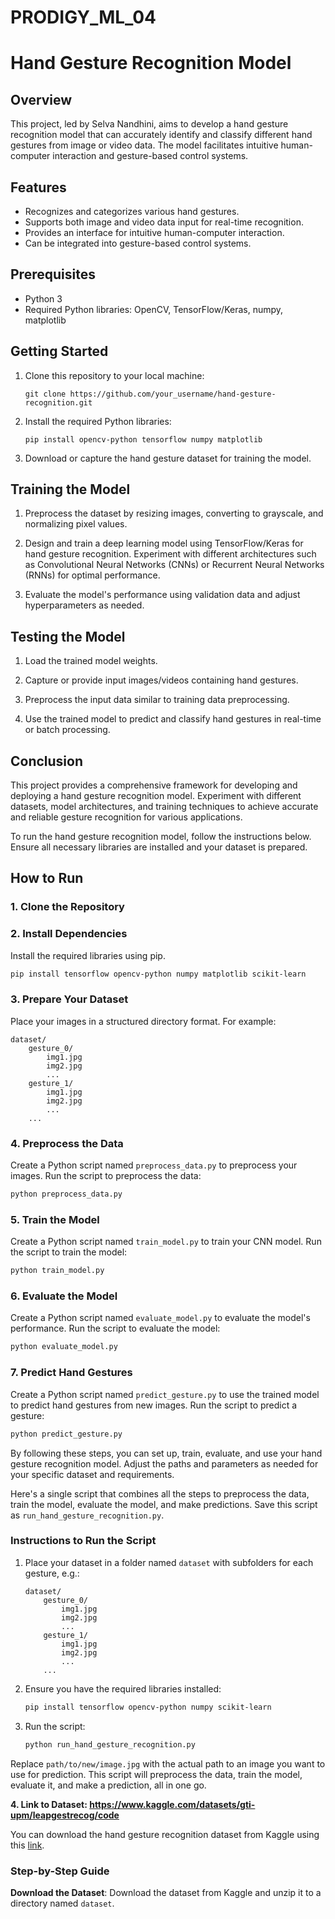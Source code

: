 # PRODIGY_ML_04

# Hand Gesture Recognition Model

## Overview

This project, led by Selva Nandhini, aims to develop a hand gesture recognition model that can accurately identify and classify different hand gestures from image or video data. The model facilitates intuitive human-computer interaction and gesture-based control systems.

## Features

- Recognizes and categorizes various hand gestures.
- Supports both image and video data input for real-time recognition.
- Provides an interface for intuitive human-computer interaction.
- Can be integrated into gesture-based control systems.

## Prerequisites

- Python 3
- Required Python libraries: OpenCV, TensorFlow/Keras, numpy, matplotlib

## Getting Started

1. Clone this repository to your local machine:
   ```
   git clone https://github.com/your_username/hand-gesture-recognition.git
   ```

2. Install the required Python libraries:
   ```
   pip install opencv-python tensorflow numpy matplotlib
   ```

3. Download or capture the hand gesture dataset for training the model.

## Training the Model

1. Preprocess the dataset by resizing images, converting to grayscale, and normalizing pixel values.

2. Design and train a deep learning model using TensorFlow/Keras for hand gesture recognition. Experiment with different architectures such as Convolutional Neural Networks (CNNs) or Recurrent Neural Networks (RNNs) for optimal performance.

3. Evaluate the model's performance using validation data and adjust hyperparameters as needed.

## Testing the Model

1. Load the trained model weights.

2. Capture or provide input images/videos containing hand gestures.

3. Preprocess the input data similar to training data preprocessing.

4. Use the trained model to predict and classify hand gestures in real-time or batch processing.

## Conclusion

This project provides a comprehensive framework for developing and deploying a hand gesture recognition model. Experiment with different datasets, model architectures, and training techniques to achieve accurate and reliable gesture recognition for various applications.

To run the hand gesture recognition model, follow the instructions below. Ensure all necessary libraries are installed and your dataset is prepared.

## How to Run

### 1. Clone the Repository

### 2. Install Dependencies
Install the required libraries using pip.
```bash
pip install tensorflow opencv-python numpy matplotlib scikit-learn
```

### 3. Prepare Your Dataset
Place your images in a structured directory format. For example:
```
dataset/
    gesture_0/
        img1.jpg
        img2.jpg
        ...
    gesture_1/
        img1.jpg
        img2.jpg
        ...
    ...
```

### 4. Preprocess the Data
Create a Python script named `preprocess_data.py` to preprocess your images.
Run the script to preprocess the data:
```bash
python preprocess_data.py
```

### 5. Train the Model
Create a Python script named `train_model.py` to train your CNN model.
Run the script to train the model:
```bash
python train_model.py
```

### 6. Evaluate the Model
Create a Python script named `evaluate_model.py` to evaluate the model's performance.
Run the script to evaluate the model:
```bash
python evaluate_model.py
```

### 7. Predict Hand Gestures
Create a Python script named `predict_gesture.py` to use the trained model to predict hand gestures from new images.
Run the script to predict a gesture:
```bash
python predict_gesture.py
```

By following these steps, you can set up, train, evaluate, and use your hand gesture recognition model. Adjust the paths and parameters as needed for your specific dataset and requirements.

Here's a single script that combines all the steps to preprocess the data, train the model, evaluate the model, and make predictions. Save this script as `run_hand_gesture_recognition.py`.

### Instructions to Run the Script

1. Place your dataset in a folder named `dataset` with subfolders for each gesture, e.g.:
    ```
    dataset/
        gesture_0/
            img1.jpg
            img2.jpg
            ...
        gesture_1/
            img1.jpg
            img2.jpg
            ...
        ...
    ```

2. Ensure you have the required libraries installed:
    ```bash
    pip install tensorflow opencv-python numpy scikit-learn
    ```

3. Run the script:
    ```bash
    python run_hand_gesture_recognition.py
    ```

Replace `path/to/new/image.jpg` with the actual path to an image you want to use for prediction. This script will preprocess the data, train the model, evaluate it, and make a prediction, all in one go.

**4. Link to Dataset: https://www.kaggle.com/datasets/gti-upm/leapgestrecog/code**

You can download the hand gesture recognition dataset from Kaggle using this [link](https://www.kaggle.com/datasets/gti-upm/leapgestrecog/code).

### Step-by-Step Guide

**Download the Dataset**:
   Download the dataset from Kaggle and unzip it to a directory named `dataset`.
